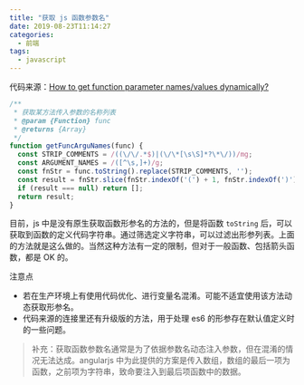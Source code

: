 ```yaml
---
title: "获取 js 函数参数名"
date: 2019-08-23T11:14:27
categories:
  - 前端
tags:
  - javascript
---
```


代码来源：[How to get function parameter names/values dynamically?](https://stackoverflow.com/questions/1007981/how-to-get-function-parameter-names-values-dynamically)

```js
/**
 * 获取某方法传入参数的名称列表
 * @param {Function} func 
 * @returns {Array}
 */
function getFuncArguNames(func) {
  const STRIP_COMMENTS = /((\/\/.*$)|(\/\*[\s\S]*?\*\/))/mg;
  const ARGUMENT_NAMES = /([^\s,]+)/g;
  const fnStr = func.toString().replace(STRIP_COMMENTS, '');
  const result = fnStr.slice(fnStr.indexOf('(') + 1, fnStr.indexOf(')')).match(ARGUMENT_NAMES);
  if (result === null) return [];
  return result;
}
```

目前，js 中是没有原生获取函数形参名的方法的，但是将函数 `toString` 后，可以获取到函数的定义代码字符串。通过筛选定义字符串，可以过滤出形参列表。上面的方法就是这么做的。当然这种方法有一定的限制，但对于一般函数、包括箭头函数，都是 OK 的。

注意点
- 若在生产环境上有使用代码优化、进行变量名混淆。可能不适宜使用该方法动态获取形参名。
- 代码来源的连接里还有升级版的方法，用于处理 es6 的形参存在默认值定义时的一些问题。

> 补充：获取函数参数名通常是为了依据参数名动态注入参数，但在混淆的情况无法达成。angularjs 中为此提供的方案是传入数组，数组的最后一项为函数，之前项为字符串，致命要注入到最后项函数中的数据。